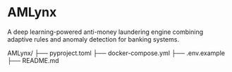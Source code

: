 # AMLynx
A deep learning-powered anti-money laundering engine combining adaptive rules and anomaly detection for banking systems.

AMLynx/
├── pyproject.toml
├── docker-compose.yml
├── .env.example
├── README.md
